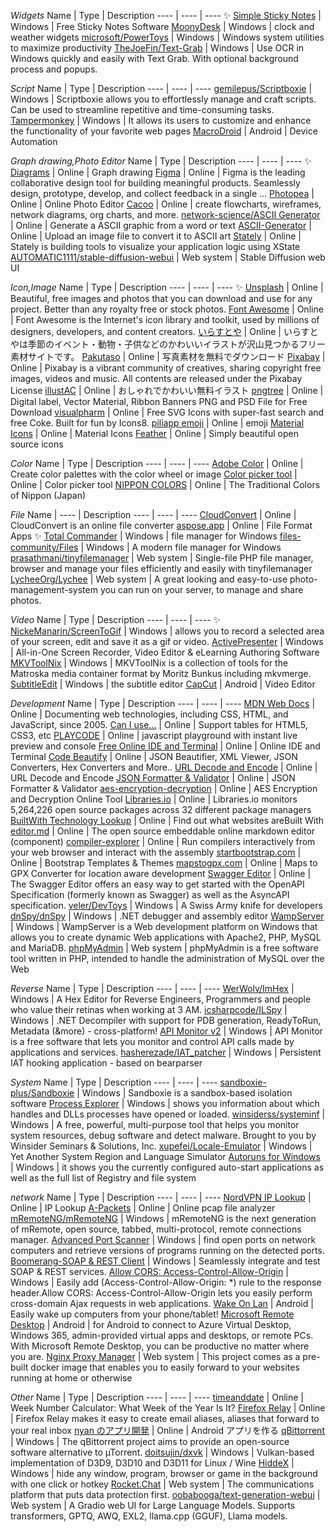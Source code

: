 *Widgets*
Name | Type | Description
---- | ---- | ----
:sparkles: [Simple Sticky Notes](https://www.simplestickynotes.com/) | Windows | Free Sticky Notes Software
[MoonyDesk](https://tottsunta.blogspot.com/search/label/MoonyDesk) | Windows | clock and weather widgets
[microsoft/PowerToys](https://github.com/microsoft/PowerToys) | Windows | Windows system utilities to maximize productivity
[TheJoeFin/Text-Grab](https://github.com/TheJoeFin/Text-Grab) | Windows | Use OCR in Windows quickly and easily with Text Grab. With optional background process and popups.

*Script*
Name | Type | Description
---- | ---- | ----
[gemilepus/Scriptboxie](https://github.com/gemilepus/Scriptboxie) | Windows | Scriptboxie allows you to effortlessly manage and craft scripts. Can be used to streamline repetitive and time-consuming tasks.
[Tampermonkey](https://www.tampermonkey.net/)  | Windows | It allows its users to customize and enhance the functionality of your favorite web pages
[MacroDroid](https://play.google.com/store/apps/details?id=com.arlosoft.macrodroid&hl=zh_TW&gl=US) | Android | Device Automation

*Graph drawing,Photo Editor*
Name | Type | Description
---- | ---- | ----
:sparkles: [Diagrams](https://app.diagrams.net/) | Online | Graph drawing 
[Figma](https://www.figma.com/) | Online | Figma is the leading collaborative design tool for building meaningful products. Seamlessly design, prototype, develop, and collect feedback in a single ...
[Photopea](https://www.photopea.com/) | Online | Online Photo Editor
[Cacoo](https://cacoo.com/) | Online | create flowcharts, wireframes, network diagrams, org charts, and more.
[network-science/ASCII Generator](http://www.network-science.de/ascii/) | Online | Generate a ASCII graphic from a word or text
[ASCII-Generator](https://ascii-generator.site/) | Online | Upload an image file to convert it to ASCII art
[Stately](https://stately.ai/) | Online | Stately is building tools to visualize your application logic using XState
[AUTOMATIC1111/stable-diffusion-webui](https://github.com/AUTOMATIC1111/stable-diffusion-webui) | Web system | Stable Diffusion web UI

*Icon,Image*
Name | Type | Description
---- | ---- | ----
:sparkles: [Unsplash](https://unsplash.com/) | Online | Beautiful, free images and photos that you can download and use for any project. Better than any royalty free or stock photos.
[Font Awesome](https://fontawesome.com/v5/search?o=r&m=free) | Online | Font Awesome is the Internet's icon library and toolkit, used by millions of designers, developers, and content creators.
[いらすとや](https://www.irasutoya.com/) | Online | いらすとやは季節のイベント・動物・子供などのかわいいイラストが沢山見つかるフリー素材サイトです。
[Pakutaso](https://www.pakutaso.com/) | Online | 写真素材を無料でダウンロード
[Pixabay](https://pixabay.com/) | Online | Pixabay is a vibrant community of creatives, sharing copyright free images, videos and music. All contents are released under the Pixabay License
[illustAC](https://www.ac-illust.com/) | Online | おしゃれでかわいい無料イラスト
[pngtree](https://pngtree.com) | Online | Digital label, Vector Material, Ribbon Banners PNG and PSD File for Free Download
[visualpharm](https://www.visualpharm.com/) | Online | Free SVG Icons with super-fast search and free Coke. Built for fun by Icons8.
[piliapp emoji](https://tw.piliapp.com/emoji/list/) | Online | emoji
[Material Icons](https://fonts.google.com/icons?selected=Material+Icons) | Online | Material Icons
[Feather](https://feathericons.com/) | Online | Simply beautiful open source icons

*Color*
Name | Type | Description
---- | ---- | ----
[Adobe Color](https://color.adobe.com/) | Online | Create color palettes with the color wheel or image
[Color picker tool](https://developer.mozilla.org/zh-TW/docs/Web/CSS/CSS_Colors/Color_picker_tool) | Online | Color picker tool
[NIPPON COLORS](https://nipponcolors.com/) | Online | The Traditional Colors of Nippon (Japan)

*File*
Name | ---- | Description
---- | ---- | ----
[CloudConvert](https://cloudconvert.com/) | Online | CloudConvert is an online file converter
[aspose.app](https://www.aspose.app/) | Online | File Format Apps
:sparkles: [Total Commander](https://www.ghisler.com/) | Windows | file manager for Windows
[files-community/Files](https://github.com/files-community/Files) | Windows | A modern file manager for Windows
[prasathmani/tinyfilemanager](https://github.com/prasathmani/tinyfilemanager) | Web system | Single-file PHP file manager, browser and manage your files efficiently and easily with tinyfilemanager
[LycheeOrg/Lychee](https://github.com/LycheeOrg/Lychee) | Web system | A great looking and easy-to-use photo-management-system you can run on your server, to manage and share photos.

*Video*
Name | Type | Description
---- | ---- | ----
:sparkles: [NickeManarin/ScreenToGif](https://github.com/NickeManarin/ScreenToGif) | Windows | allows you to record a selected area of your screen, edit and save it as a gif or video.
[ActivePresenter](https://atomisystems.com/download/) | Windows | All-in-One Screen Recorder, Video Editor & eLearning Authoring Software
[MKVToolNix](https://mkvtoolnix.download/) | Windows | MKVToolNix is a collection of tools for the Matroska media container format by Moritz Bunkus including mkvmerge.
[SubtitleEdit](https://github.com/SubtitleEdit/subtitleedit) | Windows | the subtitle editor
[CapCut](https://play.google.com/store/apps/details?id=com.lemon.lvoverseas) | Android | Video Editor

*Development*
Name | Type | Description
---- | ---- | ----
[MDN Web Docs](https://developer.mozilla.org/en-US/) | Online | Documenting web technologies, including CSS, HTML, and JavaScript, since 2005.
[Can I use...](https://caniuse.com/) | Online | Support tables for HTML5, CSS3, etc
[PLAYCODE](https://playcode.io/) | Online | javascript playground with instant live preview and console
[Free Online IDE and Terminal](https://www.tutorialspoint.com/codingground.htm) | Online | Online IDE and Terminal
[Code Beautify](https://codebeautify.org/) | Online | JSON Beautifier, XML Viewer, JSON Converters, Hex Converters and More..
[URL Decode and Encode](https://www.urldecoder.org/) | Online | URL Decode and Encode
[JSON Formatter & Validator](https://jsonformatter.curiousconcept.com/) | Online | JSON Formatter & Validator
[aes-encryption-decryption](https://www.devglan.com/online-tools/aes-encryption-decryption) | Online | AES Encryption and Decryption Online Tool
[Libraries.io](https://libraries.io/) | Online | Libraries.io monitors 5,264,226 open source packages across 32 different package managers
[BuiltWith Technology Lookup](https://builtwith.com/) | Online | Find out what websites areBuilt With
[editor.md](https://github.com/pandao/editor.md) | Online | The open source embeddable online markdown editor (component)
[compiler-explorer](https://github.com/compiler-explorer/compiler-explorer) | Online | Run compilers interactively from your web browser and interact with the assembly
[startbootstrap.com](https://startbootstrap.com/themes) | Online | Bootstrap Templates & Themes
[mapstogpx.com](https://mapstogpx.com/mobiledev.php) | Online | Maps to GPX Converter for location aware development
[Swagger Editor](https://editor-next.swagger.io/) | Online | The Swagger Editor offers an easy way to get started with the OpenAPI Specification (formerly known as Swagger) as well as the AsyncAPI specification.
[veler/DevToys](https://github.com/veler/DevToys) | Windows | A Swiss Army knife for developers
[dnSpy/dnSpy](https://github.com/dnSpy/dnSpy) | Windows | .NET debugger and assembly editor
[WampServer](https://sourceforge.net/projects/wampserver/) | Windows | WampServer is a Web development platform on Windows that allows you to create dynamic Web applications with Apache2, PHP, MySQL and MariaDB.
[phpMyAdmin](https://www.phpmyadmin.net/) | Web system | phpMyAdmin is a free software tool written in PHP, intended to handle the administration of MySQL over the Web

*Reverse*
Name | Type | Description
---- | ---- | ----
[WerWolv/ImHex](https://github.com/WerWolv/ImHex) | Windows | A Hex Editor for Reverse Engineers, Programmers and people who value their retinas when working at 3 AM.
[icsharpcode/ILSpy](https://github.com/icsharpcode/ILSpy) | Windows | .NET Decompiler with support for PDB generation, ReadyToRun, Metadata (&more) - cross-platform!
[API Monitor v2](http://www.rohitab.com/apimonitor) | Windows | API Monitor is a free software that lets you monitor and control API calls made by applications and services.
[hasherezade/IAT_patcher](https://github.com/hasherezade/IAT_patcher) | Windows | Persistent IAT hooking application - based on bearparser

*System*
Name | Type | Description
---- | ---- | ----
[sandboxie-plus/Sandboxie](https://github.com/sandboxie-plus/Sandboxie) | Windows | Sandboxie is a sandbox-based isolation software
[Process Explorer](https://docs.microsoft.com/en-us/sysinternals/downloads/process-explorer) | Windows | shows you information about which handles and DLLs processes have opened or loaded.
[winsiderss/systeminf](https://github.com/winsiderss/systeminformer) | Windows | A free, powerful, multi-purpose tool that helps you monitor system resources, debug software and detect malware. Brought to you by Winsider Seminars & Solutions, Inc.
[xupefei/Locale-Emulator](https://github.com/xupefei/Locale-Emulator) | Windows | Yet Another System Region and Language Simulator
[Autoruns for Windows](https://docs.microsoft.com/en-us/sysinternals/downloads/autoruns) | Windows | it shows you the currently configured auto-start applications as well as the full list of Registry and file system

*network*
Name | Type | Description
---- | ---- | ----
[NordVPN IP Lookup](https://nordvpn.com/zh-tw/ip-lookup/) | Online | IP Lookup
[A-Packets](https://apackets.com/) | Online | Online pcap file analyzer
[mRemoteNG/mRemoteNG](https://github.com/mRemoteNG/mRemoteNG) | Windows | mRemoteNG is the next generation of mRemote, open source, tabbed, multi-protocol, remote connections manager.
[Advanced Port Scanner](https://www.advanced-port-scanner.com/tw/) | Windows | find open ports on network computers and retrieve versions of programs running on the detected ports.
[Boomerang-SOAP & REST Client](https://chromewebstore.google.com/detail/boomerang-soap-rest-clien/eipdnjedkpcnlmmdfdkgfpljanehloah?pli=1) | Windows | Seamlessly integrate and test SOAP & REST services.
[Allow CORS: Access-Control-Allow-Origin](https://chromewebstore.google.com/detail/allow-cors-access-control/lhobafahddgcelffkeicbaginigeejlf) | Windows | Easily add (Access-Control-Allow-Origin: *) rule to the response header.Allow CORS: Access-Control-Allow-Origin lets you easily perform cross-domain Ajax requests in web applications.
[Wake On Lan](https://play.google.com/store/apps/details?id=co.uk.mrwebb.wakeonlanS) | Android | Easily wake up computers from your phone/tablet!
[Microsoft Remote Desktop](https://play.google.com/store/apps/details?id=com.microsoft.rdc.androidx) | Android | for Android to connect to Azure Virtual Desktop, Windows 365, admin-provided virtual apps and desktops, or remote PCs. With Microsoft Remote Desktop, you can be productive no matter where you are.
[Nginx Proxy Manager](https://nginxproxymanager.com/) | Web system | This project comes as a pre-built docker image that enables you to easily forward to your websites running at home or otherwise

*Other*
Name | Type | Description
---- | ---- | ----
[timeanddate](https://www.timeanddate.com/date/weeknumber.html) | Online | Week Number Calculator: What Week of the Year Is It?
[Firefox Relay](https://relay.firefox.com/) | Online | Firefox Relay⁩ makes it easy to create email aliases, aliases that forward to your real inbox
[nyan のアプリ開発](https://akira-watson.com/) | Online | Android アプリを作る
[qBittorrent](https://www.qbittorrent.org/) | Windows | The qBittorrent project aims to provide an open-source software alternative to µTorrent.
[doitsujin/dxvk](https://github.com/doitsujin/dxvk) | Windows | Vulkan-based implementation of D3D9, D3D10 and D3D11 for Linux / Wine
[HiddeX](http://dejavu.narod.ru/hiddex.html) | Windows | hide any window, program, browser or game in the background with one click or hotkey
[Rocket.Chat](https://github.com/RocketChat/Rocket.Chat) | Web system | The communications platform that puts data protection first.
[oobabooga/text-generation-webui](https://github.com/oobabooga/text-generation-webui) | Web system | A Gradio web UI for Large Language Models. Supports transformers, GPTQ, AWQ, EXL2, llama.cpp (GGUF), Llama models.


